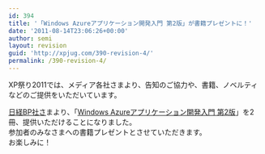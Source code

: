 ```yaml
---
id: 394
title: '「Windows Azureアプリケーション開発入門 第2版」が書籍プレゼントに！'
date: '2011-08-14T23:06:26+00:00'
author: semi
layout: revision
guid: 'http://xpjug.com/390-revision-4/'
permalink: /390-revision-4/
---
```


XP祭り2011では、メディア各社さまより、告知のご協力や、書籍、ノベルティなどのご提供をいただいています。

[日経BP社さ](http://ec.nikkeibp.co.jp/index.html)まより、「[Windows Azureアプリケーション開発入門 第2版](http://ec.nikkeibp.co.jp/item/books/P94590.html)」を2冊、提供いただけることになりました。  
参加者のみなさまへの書籍プレゼントとさせていただきます。  
お楽しみに！